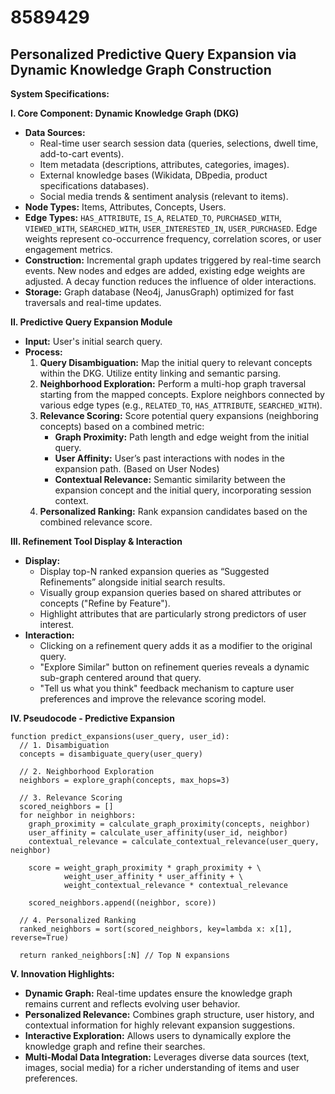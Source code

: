 # 8589429

## Personalized Predictive Query Expansion via Dynamic Knowledge Graph Construction

**System Specifications:**

**I. Core Component: Dynamic Knowledge Graph (DKG)**

*   **Data Sources:**
    *   Real-time user search session data (queries, selections, dwell time, add-to-cart events).
    *   Item metadata (descriptions, attributes, categories, images).
    *   External knowledge bases (Wikidata, DBpedia, product specifications databases).
    *   Social media trends & sentiment analysis (relevant to items).
*   **Node Types:**  Items, Attributes, Concepts, Users.
*   **Edge Types:** `HAS_ATTRIBUTE`, `IS_A`, `RELATED_TO`, `PURCHASED_WITH`, `VIEWED_WITH`, `SEARCHED_WITH`, `USER_INTERESTED_IN`, `USER_PURCHASED`. Edge weights represent co-occurrence frequency, correlation scores, or user engagement metrics.
*   **Construction:** Incremental graph updates triggered by real-time search events. New nodes and edges are added, existing edge weights are adjusted.  A decay function reduces the influence of older interactions.
*   **Storage:** Graph database (Neo4j, JanusGraph) optimized for fast traversals and real-time updates.

**II. Predictive Query Expansion Module**

*   **Input:** User's initial search query.
*   **Process:**
    1.  **Query Disambiguation:** Map the initial query to relevant concepts within the DKG. Utilize entity linking and semantic parsing.
    2.  **Neighborhood Exploration:** Perform a multi-hop graph traversal starting from the mapped concepts. Explore neighbors connected by various edge types (e.g., `RELATED_TO`, `HAS_ATTRIBUTE`, `SEARCHED_WITH`).
    3.  **Relevance Scoring:** Score potential query expansions (neighboring concepts) based on a combined metric:
        *   **Graph Proximity:** Path length and edge weight from the initial query.
        *   **User Affinity:**  User’s past interactions with nodes in the expansion path. (Based on User Nodes)
        *   **Contextual Relevance:** Semantic similarity between the expansion concept and the initial query, incorporating session context.
    4.  **Personalized Ranking:** Rank expansion candidates based on the combined relevance score.

**III. Refinement Tool Display & Interaction**

*   **Display:**
    *   Display top-N ranked expansion queries as “Suggested Refinements” alongside initial search results.
    *   Visually group expansion queries based on shared attributes or concepts ("Refine by Feature").
    *   Highlight attributes that are particularly strong predictors of user interest.
*   **Interaction:**
    *   Clicking on a refinement query adds it as a modifier to the original query.
    *   "Explore Similar" button on refinement queries reveals a dynamic sub-graph centered around that query.
    *   "Tell us what you think" feedback mechanism to capture user preferences and improve the relevance scoring model.

**IV. Pseudocode - Predictive Expansion**

```pseudocode
function predict_expansions(user_query, user_id):
  // 1. Disambiguation
  concepts = disambiguate_query(user_query)

  // 2. Neighborhood Exploration
  neighbors = explore_graph(concepts, max_hops=3)

  // 3. Relevance Scoring
  scored_neighbors = []
  for neighbor in neighbors:
    graph_proximity = calculate_graph_proximity(concepts, neighbor)
    user_affinity = calculate_user_affinity(user_id, neighbor)
    contextual_relevance = calculate_contextual_relevance(user_query, neighbor)

    score = weight_graph_proximity * graph_proximity + \
            weight_user_affinity * user_affinity + \
            weight_contextual_relevance * contextual_relevance

    scored_neighbors.append((neighbor, score))

  // 4. Personalized Ranking
  ranked_neighbors = sort(scored_neighbors, key=lambda x: x[1], reverse=True)

  return ranked_neighbors[:N] // Top N expansions
```

**V. Innovation Highlights:**

*   **Dynamic Graph:** Real-time updates ensure the knowledge graph remains current and reflects evolving user behavior.
*   **Personalized Relevance:** Combines graph structure, user history, and contextual information for highly relevant expansion suggestions.
*   **Interactive Exploration:** Allows users to dynamically explore the knowledge graph and refine their searches.
*   **Multi-Modal Data Integration:** Leverages diverse data sources (text, images, social media) for a richer understanding of items and user preferences.